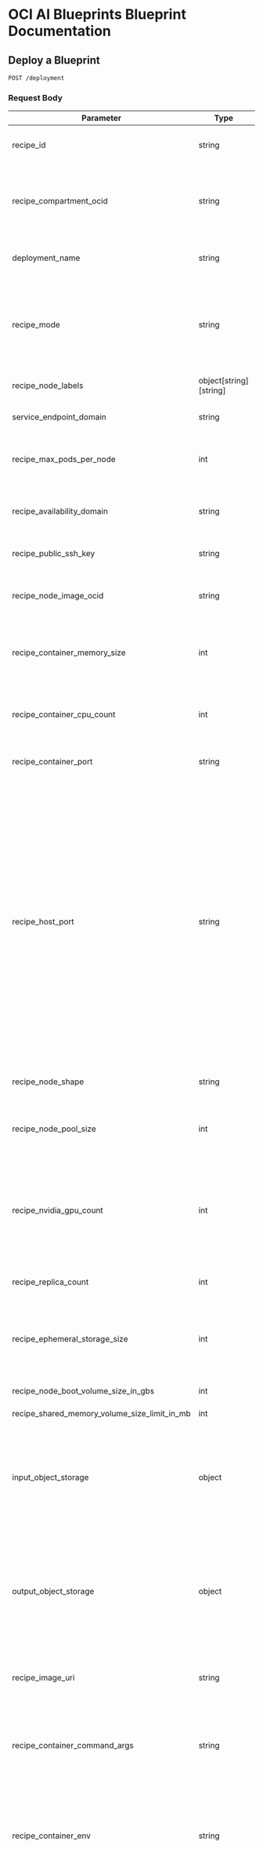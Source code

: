 # OCI AI Blueprints Blueprint Documentation

## Deploy a Blueprint

`POST /deployment`

### Request Body

| Parameter                                    | Type                   | Required                                                                                                                                                                                                                                    | Description                                                                                                                                                                                                                                                                                                                                                                  |
| -------------------------------------------- | ---------------------- | ------------------------------------------------------------------------------------------------------------------------------------------------------------------------------------------------------------------------------------------- | ---------------------------------------------------------------------------------------------------------------------------------------------------------------------------------------------------------------------------------------------------------------------------------------------------------------------------------------------------------------------------- |
| recipe_id                                    | string                 | Yes                                                                                                                                                                                                                                         | One of the following: `llm_inference_nvidia`, `lora_finetune_nvidia`, or `mlcommons_lora_finetune_nvidia`                                                                                                                                                                                                                                                                    |
| recipe_compartment_ocid                      | string                 | No                                                                                                                                                                                                                                          | The OCID of the compartment where the blueprint should be deployed. Note, this will require additional policy scope for blueprints to use resources such as object storage in this compartment.                                                                                                                                                                              |
| deployment_name                              | string                 | Yes                                                                                                                                                                                                                                         | Any deployment name to identify the deployment details easily. Must be unique from other recipe deployments.                                                                                                                                                                                                                                                                 |
| recipe_mode                                  | string                 | Yes                                                                                                                                                                                                                                         | One of the following: `service`, `job`, `update`, or `shared_node_pool`. Enter `service` for inference recipe deployments, `job` for fine-tuning recipe deployments, `update` for updating existing deployments (currently only supported for MIG), and `shared_node_pool` for creating a shared node pool.                                                                  |
| recipe_node_labels                           | object[string][string] | No                                                                                                                                                                                                                                          | Additional labels to apply to a node pool in the form `{"label": "value"}`                                                                                                                                                                                                                                                                                                   |
| service_endpoint_domain                      | string                 | No                                                                                                                                                                                                                                          | Required for inference recipe deployments. Inference endpoint will point to this domain.                                                                                                                                                                                                                                                                                     |
| recipe_max_pods_per_node                     | int                    | No                                                                                                                                                                                                                                          | Allow a node to schedule more pods than default 31 from kubernetes. Required for certain MIG configurations which can slice up to 56 times.                                                                                                                                                                                                                                  |
| recipe_availability_domain                   | string                 | No                                                                                                                                                                                                                                          | Required for RDMA enabled shared node pool deployments. Optional for shared node pool (non-RDMA) and recipe deployments.                                                                                                                                                                                                                                                     |
| recipe_public_ssh_key                        | string                 | No                                                                                                                                                                                                                                          | Optionally adds an ssh key to RDMA enabled node pools for connectivity via ssh                                                                                                                                                                                                                                                                                               |
| recipe_node_image_ocid                       | string                 | No                                                                                                                                                                                                                                          | Required for RDMA enabled shared node pool deployments. Optional for shared node pool (non-RDMA) and recipe deployments.                                                                                                                                                                                                                                                     |
| recipe_container_memory_size                 | int                    | No                                                                                                                                                                                                                                          | Memory in GB that recipe must have to schedule. This is both the amount of memory a node must have available to schedule a recipe, and an upper bound for the container.                                                                                                                                                                                                     |
| recipe_container_cpu_count                   | int                    | No                                                                                                                                                                                                                                          | Number of CPUs recipe must have to schedule. This is both the amount of CPU cores a node must have available to schedule a recipe, and an upper bound for the container.                                                                                                                                                                                                     |
| recipe_container_port                        | string                 | No                                                                                                                                                                                                                                          | Required for inference recipe deployments. Inference endpoint will point to this port.                                                                                                                                                                                                                                                                                       |
| recipe_host_port                             | string                 | Defaults to 80. Used when the default host port is not 80. Other names for this could be "external port or published port". This is the port that will be opened on the caller's device and visible to anything that can reach the host. No |                                                                                                                                                                                                                                                                                                                                                                              |
| recipe_node_shape                            | string                 | Yes                                                                                                                                                                                                                                         | Enter the shape of the node that you want to deploy the recipe on to. Example: `BM.GPU.A10.4`                                                                                                                                                                                                                                                                                |
| recipe_node_pool_size                        | int                    | Yes                                                                                                                                                                                                                                         | Number of nodes that you want to allocate for this recipe deployment. Ensure you have sufficient capacity. This feature is under development. Always enter 1.                                                                                                                                                                                                                |
| recipe_nvidia_gpu_count                      | int                    | Yes                                                                                                                                                                                                                                         | Number of GPUs within the node that you want to deploy the recipe's artifacts on to. Must be greater than 0. Must be less than the total number of GPUs available in the node shape. For example, `VM.GPU.A10.2` has 2 GPUs, so this parameter cannot exceed 2 if the `recipe_node_shape` is `VM.GPU.A10.2`.                                                                 |
| recipe_replica_count                         | int                    | Yes                                                                                                                                                                                                                                         | Number of replicas of the recipe container pods to create. This feature is under development. Always enter 1.                                                                                                                                                                                                                                                                |
| recipe_ephemeral_storage_size                | int                    | Yes                                                                                                                                                                                                                                         | Ephemeral (will be deleted) storage in GB to add to node. If pulling large models from huggingface directly, set this value to be reasonably high. Cannot be higher than `boot_volume_size`.                                                                                                                                                                                 |
| recipe_node_boot_volume_size_in_gbs          | int                    | Yes                                                                                                                                                                                                                                         | Size of boot volume in GB for image. Recommend entering 500.???                                                                                                                                                                                                                                                                                                              |
| recipe_shared_memory_volume_size_limit_in_mb | int                    | Yes                                                                                                                                                                                                                                         | ???. Recommend entering 100.??                                                                                                                                                                                                                                                                                                                                               |
| input_object_storage                         | object                 | Yes                                                                                                                                                                                                                                         | Name of bucket to mount at location “mount_location”. Mount size will be `volume_size_in_gbs`. Will copy all objects in bucket to mount location. Store your LLM model (and in the case of fine-tuning blueprints, your input dataset as well) in this bucket. Example: `[{"bucket_name": "corrino_hf_oss_models", "mount_location": "/models", "volume_size_in_gbs": 500}]` |
| output_object_storage                        | object                 | No                                                                                                                                                                                                                                          | Required for fine-tuning deployments. Name of bucket to mount at location “mount_location”. Mount size will be “volume_size_in_gbs”. Will copy all items written here during program runtime to bucket on program completion. Example: `[{“bucket_name”: “output”,“mount_location”: “/output”,“volume_size_in_gbs”: 500}]`                                                   |
| recipe_image_uri                             | string                 | Yes                                                                                                                                                                                                                                         | Location of the recipe container image. Each recipe points to a specific container image. See the recipe.json examples below. Example: `iduyx1qnmway/corrino-devops-repository:vllmv0901`                                                                                                                                                                                    |
| recipe_container_command_args                | string                 | No                                                                                                                                                                                                                                          | Container init arguments to pass. Each recipe has specific container arguments that it expects. See the Blueprint Arguments section below for details. Example: `["--model","$(Model_Path)","--tensor-parallel-size","$(tensor_parallel_size)"]`                                                                                                                             |
| recipe_container_env                         | string                 | No                                                                                                                                                                                                                                          | Values of the recipe container init arguments. See the Blueprint Arguments section below for details. Example: `[{"key": "tensor_parallel_size","value": "2"},{"key": "model_name","value": "NousResearch/Meta-Llama-3.1-8B-Instruct"},{"key": "Model_Path","value": "/models/NousResearch/Meta-Llama-3.1-8B-Instruct"}]`                                                    |
| skip_capacity_validation                     | boolean                | No                                                                                                                                                                                                                                          | Determines whether validation checks on shape capacity are performed before initiating deployment. If your deployment is failing validation due to capacity errors but you believe this not to be true, you should set `skip_capacity_validation` to be `true` in the recipe JSON to bypass all checks for Shape capacity.                                                   |

For autoscaling parameters, visit [autoscaling](sample_blueprints/platform_feature_blueprints/auto_scaling/README.md).

For multinode inference parameters, visit [multinode inference](sample_blueprints/workload_blueprints/multi-node-inference/README.md)

For MIG parameters, visit [MIG shared pool configurations](sample_blueprints/platform_feature_blueprints/mig_multi_instance_gpu/mig_inference_single_replica.json), [update MIG configuration](sample_blueprints/platform_feature_blueprints/mig_multi_instance_gpu/mig_inference_single_replica.json), and [MIG recipe configuration](sample_blueprints/platform_feature_blueprints/mig_multi_instance_gpu/mig_inference_single_replica.json).

### Blueprint Container Arguments

#### LLM Inference using NVIDIA shapes and vLLM

This recipe deploys the vLLM container image. Follow the vLLM docs to pass the container arguments. See here: https://docs.vllm.ai/en/v0.5.5/serving/env_vars.html

#### MLCommons Llama-2 Quantized 70B LORA Fine-Tuning on A100

(section in progress)

#### LORA Fine-Tune

| Argument                      | Example                                                 | Description                                                                                                                                                            |
| ----------------------------- | ------------------------------------------------------- | ---------------------------------------------------------------------------------------------------------------------------------------------------------------------- |
| Mlflow_Endpoint               | http://mlflow.default.svc.cluster.local:5000            | Internal routing to mlflow endpoint. Should not change.                                                                                                                |
| Mlflow_Exp_Name               | oci_ai_blueprints_nvidia_recipe                         | Top level MLFlow experiment name                                                                                                                                       |
| Mlflow_Run_Name               | oci_ai_blueprints_run                                   | Lower level MLFlow run name inside experiment                                                                                                                          |
| Hf_Token                      | hf_123456dfsalkj                                        | Huggingface token used to authenticate for private models or datasets                                                                                                  |
| Download_Dataset_From_Hf      | True or False                                           | True if you want to download your dataset from huggingface. False if bringing your own from object storage                                                             |
| Dataset_Name                  | tau/scrolls                                             | Name of dataset. Only required if pulling from huggingface                                                                                                             |
| Dataset_Sub_Name              | gov_report                                              | If dataset has multiple sub-datasets like tau/scrolls, the name of the sub-dataset to use                                                                              |
| Dataset_Column_To_Use         | None                                                    | Column of data-set to use for fine-tuning. Will try one of: [input, quote, instruct, conversations] if none is passed. Will error if can’t find column to use.         |
| Dataset_Path                  | /dataset                                                | Path to local dataset, or path to dataset cache if downloading from hf                                                                                                 |
| Download_Model_From_Hf        | True or False                                           | True if you want to download your model from huggingface. False if bringing your own from object storage. Private models require hf_token set with proper permissions. |
| Model_Name                    | meta-llama/Llama-3.2-1B-Instruct                        | Name of model. Only required if pulling from huggingface                                                                                                               |
| Model_Path                    | /models/                                                | meta-llama/Llama-3.2-1B-Instruct Path to local model, or path to model cache if downloading from hf                                                                    |
| Max_Model_Len                 | 8192                                                    | Maximum positional embeddings of the model. Affects memory usage                                                                                                       |
| Resume_From_Checkpoint        | True or False                                           | Whether or not to resume from a previous checkpoint. In this case, model should be same base model used.                                                               |
| Checkpoint_Path               | /checkpoints/checkpoint-150                             | Path to mounted checkpoint, if resuming from checkpoint                                                                                                                |
| Lora_R                        | 8                                                       | LoRA attention dimension                                                                                                                                               |
| Lora_Alpha                    | 32                                                      | Alpha param for LoRA scaling                                                                                                                                           |
| Lora_Dropout                  | 0.1                                                     | Dropout probability for LoRA layers                                                                                                                                    |
| Lora_Target_Modules           | q_proj,up_proj,o_proj,k_proj,down_proj,gate_proj,v_proj | LoRA modules to use                                                                                                                                                    |
| Bias                          | none                                                    | LoRA config bias                                                                                                                                                       |
| Task_Type                     | CAUSAL_LM                                               | LoRA config task type                                                                                                                                                  |
| Per_Device_Train_Batch_Size   | 1                                                       | Batch size per GPU for training                                                                                                                                        |
| Gradient_Accumulation_Steps   | 1                                                       | Number of update steps to accumulate the gradients for before performing the backward / forward pass                                                                   |
| Warmup_Steps                  | 2                                                       | Number of steps used for linear warmup from 0 to learning_rate                                                                                                         |
| Save_Steps                    | 100                                                     | Write checkpoints every N steps                                                                                                                                        |
| Learning_Rate                 | 0.0002                                                  | Initial learning rate for AdamW optimizer                                                                                                                              |
| Fp16                          | True or False                                           | Use fp16 data type                                                                                                                                                     |
| Logging_Steps                 | 1                                                       | Number of update steps between two logs                                                                                                                                |
| Output_Dir                    | /outputs/Llama-3.2-1B-scrolls-tuned                     | Path to save model tuning output                                                                                                                                       |
| Optim                         | paged_adamw_8bit                                        | Optimize to use                                                                                                                                                        |
| Num_Train_Epochs              | 2                                                       | Total number of training epochs to perform                                                                                                                             |
| Require_Persistent_Output_Dir | True or False                                           | Validate that output directory is a mount location (this should be true for cloud runs wanting to write to “output_object_storage”)                                    |

### Blueprint.json Examples

There are 3 blueprints that we are providing out of the box. Following are example recipe.json snippets that you can use to deploy the blueprints quickly for a test run.
|Blueprint|Scenario|Sample JSON|
|----|----|----
|LLM Inference using NVIDIA shapes and vLLM|Deployment with default Llama-3.1-8B model using PAR|View sample JSON here [here](sample_blueprints/workload_blueprints/llm_inference_with_vllm/vllm-open-hf-model.json)
|MLCommons Llama-2 Quantized 70B LORA Fine-Tuning on A100|Default deployment with model and dataset ingested using PAR|View sample JSON here [here](sample_blueprints/workload_blueprints/lora-benchmarking/mlcommons_lora_finetune_nvidia_sample_recipe.json)
|LORA Fine-Tune Blueprint|Open Access Model Open Access Dataset Download from Huggingface (no token required)|View sample JSON [here](sample_blueprints/workload_blueprints/lora-fine-tuning/open_model_open_dataset_hf.backend.json)
|LORA Fine-Tune Blueprint|Closed Access Model Open Access Dataset Download from Huggingface (Valid Auth Token Is Required!!)|View sample JSON [here](sample_blueprints/workload_blueprints/lora-fine-tuning/closed_model_open_dataset_hf.backend.json)
|LORA Fine-Tune Blueprint|Bucket Model Open Access Dataset Download from Huggingface (no token required)|View sample JSON [here](sample_blueprints/workload_blueprints/lora-fine-tuning/bucket_par_open_dataset.backend.json)
|LORA Fine-Tune Blueprint|Get Model from Bucket in Another Region / Tenancy using Pre-Authenticated_Requests (PAR) Open Access Dataset Download from Huggingface (no token required)|View sample JSON [here](sample_blueprints/workload_blueprints/lora-fine-tuning/bucket_model_open_dataset.backend.json)
|LORA Fine-Tune Blueprint|Bucket Model Bucket Checkpoint Open Access Dataset Download from Huggingface (no token required)|View sample JSON [here](sample_blueprints/workload_blueprints/lora-fine-tuning/bucket_par_open_dataset.backend.json)

## Undeploy a Blueprint

`POST /undeploy`

## View available GPU Capacity in your region

`GET /oci_gpu_capacity/`

## View workspace details, including Prometheus, Grafana, and MLFlow URL

`GET /workspace/`

## View inference recipe deployment endpoint

`GET /workspace/`

## View deployment logs

`GET /deployment_logs/`

## List all secrets

`GET /secrets/`

## List namespaced secrets

`GET /secrets/?namespace={namespace}`

## Get secret by name

`GET /secrets/{name}/`

## Create, Update, Delete secrets

`POST /secrets/{payload}`

Details in [secrets sample blueprints](./secrets/README.md)


## Frequently Asked Questions

**Can I deploy custom models?**
Yes. Store your custom models and datasets in an Object Storage bucket. Point to that object storage bucket using the `input_obect_storage` bucket in the `/deploy` request body to deploy the recipe using your custom model or dataset.

**Can I create my own blueprints?**
Yes, you must create a recipe container, move it to a container registry, and point to it using the `recipe_image_uri` field in the `/deploy` request body.

**Can I orchestrate multiple models / blueprints together?**
Yes

**I want to test this on larger GPUs – how can I do that?**
Please contact us and we can set it up for you.

**Where is the fine-tuned model saved?**
In an object storage bucket in the sandbox tenancy.

**Do you have a RAG recipe?** We have several other blueprints that we have not exposed on the portal. If you would like any specific blueprints that might better meet your needs, please contact us.

**Is this built on top of OKE?** Yes.

## Running into any issues?

Contact Vishnu Kammari at vishnu.kammari@oracle.com or Grant Neuman at grant.neuman@oracle.com
